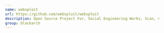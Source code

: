 ```yaml
---
name: websploit
url: https://github.com/websploit/websploit
description: Open Source Project For, Social Engineering Works, Scan, Crawler & Analysis Web, Automatic Exploiter, Support Network Attacks URL : https://github.com/websploit/websploit Groups : blackarch blackarch-exploitation blackarch-fuzzer blackarch-scanner blackarch-social
group: blackarch
---
```

